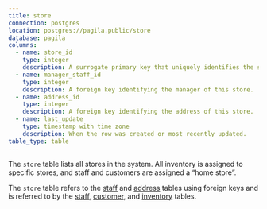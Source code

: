 ```yaml
---
title: store
connection: postgres
location: postgres://pagila.public/store
database: pagila
columns:
  - name: store_id
    type: integer
    description: A surrogate primary key that uniquely identifies the store.
  - name: manager_staff_id
    type: integer
    description: A foreign key identifying the manager of this store.
  - name: address_id
    type: integer
    description: A foreign key identifying the address of this store.
  - name: last_update
    type: timestamp with time zone
    description: When the row was created or most recently updated.
table_type: table
---
```

The `store` table lists all stores in the system. All inventory is assigned to specific stores, and staff and customers are assigned a “home store”.

The `store` table refers to the [staff](postgres/pagila/staff) and [address](postgres/pagila/address) tables using foreign keys and is referred to by the [staff](postgres/pagila/staff), [customer](postgres/pagila/customer), and [inventory](postgres/pagila/inventory) tables.
